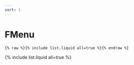 ```yaml
---
sort: 1
---
```


# FMenu

```
{% raw %}{% include list.liquid all=true %}{% endraw %}
```

{% include list.liquid all=true %}
